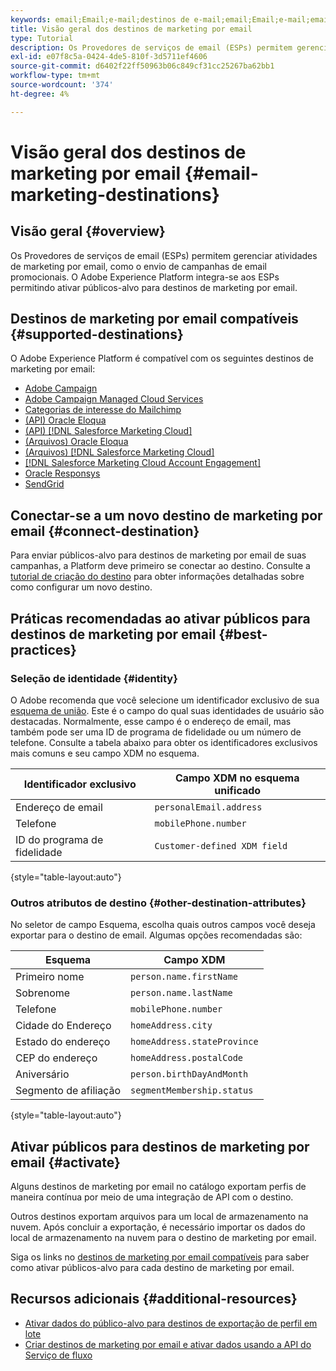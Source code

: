 ```yaml
---
keywords: email;Email;e-mail;destinos de e-mail;email;Email;e-mail;email destinations
title: Visão geral dos destinos de marketing por email
type: Tutorial
description: Os Provedores de serviços de email (ESPs) permitem gerenciar atividades de marketing por email, como o envio de campanhas de email promocionais. Saiba quais ESPs são compatíveis como destinos de Experience Platform.
exl-id: e07f8c5a-0424-4de5-810f-3d5711ef4606
source-git-commit: d6402f22ff50963b06c849cf31cc25267ba62bb1
workflow-type: tm+mt
source-wordcount: '374'
ht-degree: 4%

---
```


# Visão geral dos destinos de marketing por email {#email-marketing-destinations}

## Visão geral {#overview}

Os Provedores de serviços de email (ESPs) permitem gerenciar atividades de marketing por email, como o envio de campanhas de email promocionais. O Adobe Experience Platform integra-se aos ESPs permitindo ativar públicos-alvo para destinos de marketing por email.

## Destinos de marketing por email compatíveis {#supported-destinations}

O Adobe Experience Platform é compatível com os seguintes destinos de marketing por email:

* [Adobe Campaign](adobe-campaign.md)
* [Adobe Campaign Managed Cloud Services](adobe-campaign-managed-services.md)
* [Categorias de interesse do Mailchimp](mailchimp-interest-categories.md)
* [(API) Oracle Eloqua](oracle-eloqua-api.md)
* [(API) [!DNL Salesforce Marketing Cloud]](salesforce-marketing-cloud-exact-target.md)
* [(Arquivos) Oracle Eloqua](oracle-eloqua.md)
* [(Arquivos) [!DNL Salesforce Marketing Cloud]](salesforce-marketing-cloud.md)
* [[!DNL Salesforce Marketing Cloud Account Engagement]](salesforce-marketing-cloud-account-engagement.md)
* [Oracle Responsys](oracle-responsys.md)
* [SendGrid](sendgrid.md)

## Conectar-se a um novo destino de marketing por email {#connect-destination}

Para enviar públicos-alvo para destinos de marketing por email de suas campanhas, a Platform deve primeiro se conectar ao destino. Consulte a [tutorial de criação do destino](../../ui/connect-destination.md) para obter informações detalhadas sobre como configurar um novo destino.

## Práticas recomendadas ao ativar públicos para destinos de marketing por email {#best-practices}

### Seleção de identidade {#identity}

O Adobe recomenda que você selecione um identificador exclusivo de sua [esquema de união](../../../profile/home.md#profile-fragments-and-union-schemas). Este é o campo do qual suas identidades de usuário são destacadas. Normalmente, esse campo é o endereço de email, mas também pode ser uma ID de programa de fidelidade ou um número de telefone. Consulte a tabela abaixo para obter os identificadores exclusivos mais comuns e seu campo XDM no esquema.

| Identificador exclusivo | Campo XDM no esquema unificado |
|----------------- | ---------------------------|
| Endereço de email | `personalEmail.address` |
| Telefone | `mobilePhone.number` |
| ID do programa de fidelidade | `Customer-defined XDM field` |

{style="table-layout:auto"}

### Outros atributos de destino {#other-destination-attributes}

No seletor de campo Esquema, escolha quais outros campos você deseja exportar para o destino de email. Algumas opções recomendadas são:

| Esquema | Campo XDM |
|------ | ---------|
| Primeiro nome | `person.name.firstName` |
| Sobrenome | `person.name.lastName` |
| Telefone | `mobilePhone.number` |
| Cidade do Endereço | `homeAddress.city` |
| Estado do endereço | `homeAddress.stateProvince` |
| CEP do endereço | `homeAddress.postalCode` |
| Aniversário | `person.birthDayAndMonth` |
| Segmento de afiliação | `segmentMembership.status` |

{style="table-layout:auto"}

## Ativar públicos para destinos de marketing por email {#activate}

Alguns destinos de marketing por email no catálogo exportam perfis de maneira contínua por meio de uma integração de API com o destino.

Outros destinos exportam arquivos para um local de armazenamento na nuvem. Após concluir a exportação, é necessário importar os dados do local de armazenamento na nuvem para o destino de marketing por email.

Siga os links no [destinos de marketing por email compatíveis](#supported-destinations) para saber como ativar públicos-alvo para cada destino de marketing por email.

## Recursos adicionais {#additional-resources}

* [Ativar dados do público-alvo para destinos de exportação de perfil em lote](../../ui/activate-batch-profile-destinations.md)
* [Criar destinos de marketing por email e ativar dados usando a API do Serviço de fluxo](../../api/connect-activate-batch-destinations.md)
